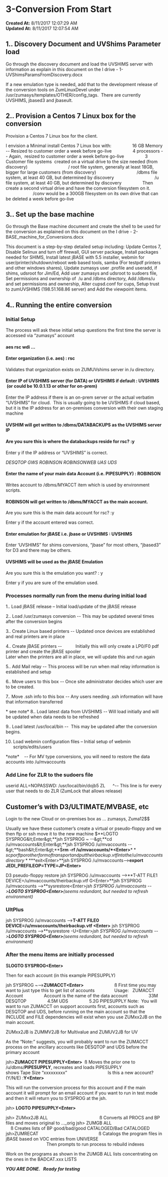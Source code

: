 # 3-Conversion From Start

**Created At:** 8/11/2017 12:07:29 AM  
**Updated At:** 8/11/2017 12:07:54 AM  


## 1.. Discovery Document and UVShims Parameter load

Go through the discovery document and load the UVSHIMS server with information as explain in this document on the I drive - 1-UVShimsParamsFromDiscovery.docx

If a new emulation type is needed, add that to the development release of the conversion tools on ZumLinuxDevel under /usr/zumasys/templates/OTHER/config\_tags.  There are currently UVSHIMS, jbased3 and jbaseult.

## 2.. Provision a Centos 7 Linux box for the conversion

Provision a Centos 7 Linux box for the client.

I envision a Minimal install Centos 7 Linux box with:
                16 GB Memory -- Resized to customer order a week before go-live
                4 processors -- Again,  resized to customer order a week before go-live
                3 Customer file systems  created on a virtual drive to the size needed (from discovery)
                                / root file system, generally at least 18GB, bigger for large customers (from discovery)
                                /dbms file system, at least 40 GB, but determined by discovery
                                /u file system, at least 40 GB, but determined by discovery
                Then create a second virtual drive and have the conversion filesystem on it.
                                /conv would be a 300GB filesystem on its own drive that can be deleted a week before go-live

## 3.. Set up the base machine

Go through the Base machine document and create the shell to be used for the conversion as explained on this document on the I drive - 2-BASE\_machine\_for\_Conversions.docx

This document is a step-by-step detailed setup including: Update Centos 7, Disable Selinux and turn off firewall, GUI server package, Install packages needed for SHIMS, Install latest jBASE with 5.5 installer, webmin for user/printer/shutdown/reboot web based tools, samba (For testpdf printers and other windows shares), Update zumasys user .profile and useradd, if shims, udsroot for Jim/Ed, Add user zumasys and udsroot to sudoers file, Set permissions and ownership of  /u and /dbms directory, Add /dbms/u and set permissions and ownership, Alter cupsd.conf for cups, Setup trust to zumUVSHIMS (198.51.168.86 server) and Add the viewpoint items.

## 4.. Running the entire conversion

### Initial Setup

The process will ask these initial setup questions the first time the server is accessed via “zumasys” account

#### aes rsc wdi …

#### Enter organization (i.e. aes) : rsc

Validates that organization exists on ZUMUVshims server in /u directory.

#### Enter IP of UVSHIMS server (for DATA) or UVSHIMS if default : UVSHIMS  (or could be 10.0.1.13 or other for on-prem)

Enter the IP address if there is an on-prem server or the actual verbatim “UVSHIMS” for cloud.  This is usually going to be UVSHIMS if cloud based, but it is the IP address for an on-premises conversion with their own staging machine

#### UVSHIM will get written to /dbms/DATABACKUPS as the UVSHIMS server IP

#### Are you sure this is where the databackups reside for rsc? :y

Enter y if the IP address or “UVSHIMS” is correct.

*DESQTOP
GWS
ROBINSON
ROBINSONWEB
UAS
UDS*

#### Enter the name of your main data Account (i.e. PIPESUPPLY) : ROBINSON

Writes account to /dbms/MYACCT item which is used by environment scripts.

#### ROBINSON will get written to /dbms/MYACCT as the main account.
Are you sure this is the main data account for rsc? :y

Enter y if the account entered was correct.

#### Enter emulation for jBASE i.e. jbase or UVSHIMS : UVSHIMS

Enter ‘UVSHIMS” for shims conversions, “jbase” for most others, “jbased3” for D3 and there may be others.

#### UVSHIMS will be used as the jBASE Emulation
Are you sure this is the emulation you want? : y

Enter y if you are sure of the emulation used.

### Processes normally run from the menu during initial load

1.. Load jBASE release – Initial load/update of the jBASE release

2.. Load /usr/zumasys conversion -- This may be updated several times after the conversion begins

3.. Create Linux based printers -- Updated once devices are established and real printers are in place

4.. Create jBASE printers --           Initially this will only create a LP0/F0 pdf printer and create the jBASE spooler
                                                                Later when the printers are all in place, we will update this and run again

5.. Add Mail relay -- This process will be run when mail relay information is established and setup

6.. Move users to this box -- Once site administrator decides which user are to be created.

7.. Move .ssh info to this box -- Any users needing .ssh information will have that information transferred

\* see note\* 8.. Load latest data from UVSHIMS -- Will load initially and will be updated when data needs to be refreshed

9.. Load latest /usr/local/bin --  This may be updated after the conversion begins.

10. Load webmin configuration files – Initial setup of webmin scripts/edits/users

\*note\*    -- For MV type conversions, you will need to restore the data accounts into /u/mvaccounts

### Add Line for ZLR to the sudoers file

userid ALL=NOPASSWD: /usr/local/bin/dojb5 ZL
     ^-- This line is for every user that needs to do ZLR (ZumLock that allows release)

## Customer’s with D3/ULTIMATE/MVBASE, etc

Login to the new Cloud or on-premises box as … zumasys, Zuma12$$

Usually we have these customer’s create a virtual or pseudo-floppy and we then ftp or ssh move it to the new machine
$**LOGTO SYSPROG&lt;Enter&gt;**jsh SYSPROG ~ --&gt;**cd /u/mvaccounts&lt;Enter&gt;**jsh SYSPROG /u/mvaccounts --&gt;**bash&lt;Enter&gt;**$**rm -rf /u/mvaccounts/\*&lt;Enter&gt;**$**scp or ftp or other form of transport and put theirbackup.vtf into the /u/mvaccounts directory**$**exit&lt;Enter&gt;**jsh SYSPROG /u/mvaccounts--&gt;**export JEDI\_PREFILEOP=TYPE=JP&lt;Enter&gt;**

D3 pseudo-floppy restore
jsh SYSPROG /u/mvaccounts --&gt;**T-ATT FILE1 DEVICE=/u/mvaccounts/theirbackup.vtf G&lt;Enter&gt;**jsh SYSPROG /u/mvaccounts --&gt;**sysrestore&lt;Enter&gt;**jsh SYSPROG /u/mvaccounts --&gt;**LOGTO SYSPROG&lt;Enter&gt;***(seems redundant, but needed to refresh environment)*

### UltPlus

jsh SYSPROG /u/mvaccounts --&gt;**T-ATT FILE0 DEVICE=/u/mvaccounts/theirbackup.vtf &lt;Enter&gt;**
jsh SYSPROG /u/mvaccounts --&gt;**sysrestore -U&lt;Enter&gt;**jsh SYSPROG /u/mvaccounts --&gt;**LOGTO SYSPROG&lt;Enter&gt;***(seems redundant, but needed to refresh environment)*

### After the menu items are initially processed

$**LOGTO SYSPROG&lt;Enter&gt;**

Then for each account (in this example PIPESUPPLY)

jsh SYSPROG ~--&gt;**ZUMACCT&lt;Enter&gt;**                         ß First time you may want to just type this to get list of accounts                Usage:   ZUMACCT Account
                Account is the name of the data account
                33M DESQTOP
                4.5M UDS
                5.2G PIPESUPPLY
Note:  You will want to run ZUMACCT on support accounts first, accounts
such as DESQTOP and UDS, before running on the main account so that the
INCLUDE and FILE dependencies will exist when you use ZUMxx2JB on the
main account.

ZUMxx2JB is ZUMMV2JB for Multivalue and ZUMUV2JB for UV

As the “Note:” suggests, you will probably want to run the ZUMACCT process on the ancillary accounts like DESQTOP and UDS before the primary account

jsh&gt;**ZUMACCT PIPESUPPLY&lt;Enter&gt;**  ß Moves the prior one to /u/dbms/**PIPESUPPLY**, recreates and loads PIPESUPPLY
                                shows Tape Size “xxxxxxxxx”
                                Is this a new account? (Y/N/E) :**Y&lt;Enter&gt;**

This will run the conversion process for this account and if the main account it will prompt for an
email account if you want to run in test mode and then it will return you to SYSPROG at the jsh.

jsh&gt; **LOGTO PIPESUPPLY&lt;Enter&gt;**

jsh&gt; ZUMxx2JB ALL                                          ß Converts all PROCS and BP files and moves original to …\_orig
jsh&gt; ZUMGB ALL                                               ß Creates lists of BP good/bad/good CATALOGED/Bad CATALOGED
jsh&gt;ZUMRECAT                                                 ß Catalogs the program files in jBASE based on VOC entries from UNIVERSE
                                                                                     Then prompts to run process to rebuild indexes

Work on the programs as shown in the ZUMGB ALL lists concentrating on the ones in the BADCAT.xxx LISTS

***YOU ARE DONE.   Ready for testing***
